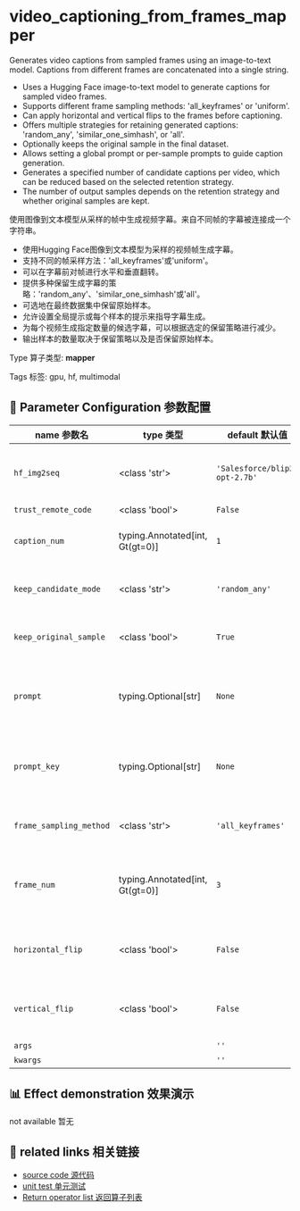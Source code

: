 # video_captioning_from_frames_mapper

Generates video captions from sampled frames using an image-to-text model. Captions from different frames are concatenated into a single string.

- Uses a Hugging Face image-to-text model to generate captions for sampled video frames.
- Supports different frame sampling methods: 'all_keyframes' or 'uniform'.
- Can apply horizontal and vertical flips to the frames before captioning.
- Offers multiple strategies for retaining generated captions: 'random_any', 'similar_one_simhash', or 'all'.
- Optionally keeps the original sample in the final dataset.
- Allows setting a global prompt or per-sample prompts to guide caption generation.
- Generates a specified number of candidate captions per video, which can be reduced based on the selected retention strategy.
- The number of output samples depends on the retention strategy and whether original samples are kept.

使用图像到文本模型从采样的帧中生成视频字幕。来自不同帧的字幕被连接成一个字符串。

- 使用Hugging Face图像到文本模型为采样的视频帧生成字幕。
- 支持不同的帧采样方法：'all_keyframes'或'uniform'。
- 可以在字幕前对帧进行水平和垂直翻转。
- 提供多种保留生成字幕的策略：'random_any'、'similar_one_simhash'或'all'。
- 可选地在最终数据集中保留原始样本。
- 允许设置全局提示或每个样本的提示来指导字幕生成。
- 为每个视频生成指定数量的候选字幕，可以根据选定的保留策略进行减少。
- 输出样本的数量取决于保留策略以及是否保留原始样本。

Type 算子类型: **mapper**

Tags 标签: gpu, hf, multimodal

## 🔧 Parameter Configuration 参数配置
| name 参数名 | type 类型 | default 默认值 | desc 说明 |
|--------|------|--------|------|
| `hf_img2seq` | <class 'str'> | `'Salesforce/blip2-opt-2.7b'` | model name on huggingface to generate caption |
| `trust_remote_code` | <class 'bool'> | `False` |  |
| `caption_num` | typing.Annotated[int, Gt(gt=0)] | `1` | how many candidate captions to generate |
| `keep_candidate_mode` | <class 'str'> | `'random_any'` | retain strategy for the generated |
| `keep_original_sample` | <class 'bool'> | `True` | whether to keep the original sample. If |
| `prompt` | typing.Optional[str] | `None` | a string prompt to guide the generation of image-to-text |
| `prompt_key` | typing.Optional[str] | `None` | the key name of fields in samples to store prompts |
| `frame_sampling_method` | <class 'str'> | `'all_keyframes'` | sampling method of extracting frame |
| `frame_num` | typing.Annotated[int, Gt(gt=0)] | `3` | the number of frames to be extracted uniformly from |
| `horizontal_flip` | <class 'bool'> | `False` | flip frame video horizontally (left to right). |
| `vertical_flip` | <class 'bool'> | `False` | flip frame video vertically (top to bottom). |
| `args` |  | `''` | extra args |
| `kwargs` |  | `''` | extra args |

## 📊 Effect demonstration 效果演示
not available 暂无

## 🔗 related links 相关链接
- [source code 源代码](../../../data_juicer/ops/mapper/video_captioning_from_frames_mapper.py)
- [unit test 单元测试](../../../tests/ops/mapper/test_video_captioning_from_frames_mapper.py)
- [Return operator list 返回算子列表](../../Operators.md)